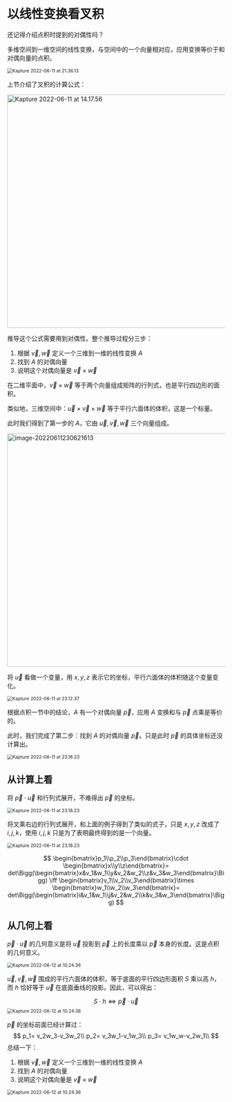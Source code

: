 # 以线性变换看叉积

还记得介绍点积时提到的对偶性吗？

多维空间到一维空间的线性变换，与空间中的一个向量相对应，应用变换等价于和对偶向量的点积。

<img class="img-shadow" src="https://tva1.sinaimg.cn/large/e6c9d24egy1h34mtifwzhg20k00b9my4.gif" alt="Kapture 2022-06-11 at 21.36.13" style="zoom:75%;" />

上节介绍了叉积的计算公式：

<img class="img-shadow" src="https://tva1.sinaimg.cn/large/e6c9d24egy1h34h09r5hjg20k00ba48k.gif" alt="Kapture 2022-06-11 at 14.17.56" style="width: 540px;" />

推导这个公式需要用到对偶性。整个推导过程分三步：

1. 根据 $\vec{v},\vec{w}$ 定义一个三维到一维的线性变换 $A$
2. 找到 $A$ 的对偶向量
3. 说明这个对偶向量是 $\vec{v}\times\vec{w}$

在二维平面中，$\vec{v}\times\vec{w}$ 等于两个向量组成矩阵的行列式，也是平行四边形的面积。

类似地，三维空间中：$\vec{u}\times\vec{v}\times\vec{w}$ 等于平行六面体的体积，这是一个标量。

此时我们得到了第一步的 $A$，它由 $\vec{u},\vec{v},\vec{w}$ 三个向量组成。

<img class="img-shadow" src="https://tva1.sinaimg.cn/large/e6c9d24egy1h34u2yg408j20wq0i40uq.jpg" alt="image-20220611230621613" style="width: 540px;" />

将 $\vec{u}$ 看做一个变量，用 $x,y,z$ 表示它的坐标，平行六面体的体积随这个变量变化。

<img class="img-shadow" src="https://tva1.sinaimg.cn/large/e6c9d24egy1h34u33nphyg20k00b9498.gif" alt="Kapture 2022-06-11 at 23.12.37" style="zoom:75%;" />

根据点积一节中的结论，$A$ 有一个对偶向量 $\vec{p}$，应用 $A$ 变换和与 $\vec{p}$ 点乘是等价的。

此时，我们完成了第二步：找到 $A$ 的对偶向量 $\vec{p}$。只是此时 $\vec{p}$ 的具体坐标还没计算出。

<img class="img-shadow" src="https://tva1.sinaimg.cn/large/e6c9d24egy1h34u37a4h9g20k00b9aox.gif" alt="Kapture 2022-06-11 at 23.18.23" style="zoom:75%;" />

## 从计算上看

将 $\vec{p}\cdot\vec{u}$ 和行列式展开，不难得出 $\vec{p}$ 的坐标。

<img class="img-shadow" src="https://tva1.sinaimg.cn/large/e6c9d24egy1h34u3ct0wog20k00b9gmv.gif" alt="Kapture 2022-06-11 at 23.18.23" style="zoom:75%;" />

将叉乘右边的行列式展开，和上面的例子得到了类似的式子，只是 $x,y,z$ 改成了 $i,j,k$，使用 $i,j,k$ 只是为了表明最终得到的是一个向量。

<img class="img-shadow" src="https://tva1.sinaimg.cn/large/e6c9d24egy1h34u3h77wyg20k00b9nnq.gif" alt="Kapture 2022-06-11 at 23.18.23" style="zoom:75%;" />


$$
\begin{bmatrix}p_1\\p_2\\p_3\end{bmatrix}\cdot
\begin{bmatrix}x\\y\\z\end{bmatrix}=
det\Bigg(\begin{bmatrix}x&v_1&w_1\\y&v_2&w_2\\z&v_3&w_3\end{bmatrix}\Bigg)
\iff
\begin{bmatrix}v_1\\v_2\\v_3\end{bmatrix}\times
\begin{bmatrix}w_1\\w_2\\w_3\end{bmatrix}=
det\Bigg(\begin{bmatrix}i&v_1&w_1\\j&v_2&w_2\\k&v_3&w_3\end{bmatrix}\Bigg)
$$

## 从几何上看

$\vec{p}\cdot\vec{u}$ 的几何意义是将 $\vec{u}$ 投影到 $\vec{p}$ 上的长度乘以 $\vec{p}$ 本身的长度。这是点积的几何意义。

<img class="img-shadow" src="https://tva1.sinaimg.cn/large/e6c9d24egy1h35bzol12cg20k00baabj.gif" alt="Kapture 2022-06-12 at 10.24.36" style="zoom:75%;" />

$\vec{u},\vec{v},\vec{w}$ 围成的平行六面体的体积，等于底面的平行四边形面积 $S$ 乘以高 $h$，而 $h$ 恰好等于 $\vec{u}$ 在底面垂线的投影。因此，可以得出：

$$
S \cdot h \iff \vec{p}\cdot\vec{u}
$$
<img class="img-shadow" src="https://tva1.sinaimg.cn/large/e6c9d24egy1h35bztfabog20k00bae2a.gif" alt="Kapture 2022-06-12 at 10.24.36" style="zoom:75%;" />

$\vec{p}$ 的坐标前面已经计算过：
$$
p_1= v_2w_3-v_3w_2\\
p_2= v_3w_1-v_1w_3\\
p_3= v_1w_w-v_2w_1\\
$$
总结一下：

1. 根据 $\vec{v},\vec{w}$ 定义一个三维到一维的线性变换 $A$
2. 找到 $A$ 的对偶向量
3. 说明这个对偶向量是 $\vec{v}\times\vec{w}$

<img class="img-shadow" src="https://tva1.sinaimg.cn/large/e6c9d24egy1h35bzx0pqyg20k00banlu.gif" alt="Kapture 2022-06-12 at 10.24.36" style="zoom:75%;" />